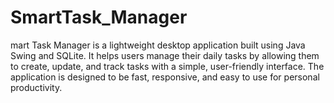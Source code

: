 # SmartTask_Manager
mart Task Manager is a lightweight desktop application built using Java Swing and SQLite. It helps users manage their daily tasks by allowing them to create, update, and track tasks with a simple, user-friendly interface. The application is designed to be fast, responsive, and easy to use for personal productivity.
